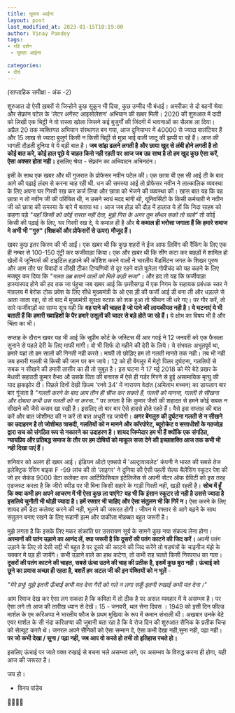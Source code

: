 ```yaml
---
title: घूमता आईना
layout: post
last_modified_at: 2023-01-15T10:19:00
author: Vinay Pandey
tags:
- रवि दर्शन
 - घूमता आईना

categories:
- दीर्घ
---
```

(साप्ताहिक समीक्षा - अंक -2)

शुरुआत दो ऐसी ख़बरों से जिन्होने कुछ सुकून भी दिया, कुछ उम्मीद भी बंधाई। अमरीका से दो बहनों श्रेया और सेफ़्रांन पटेल के 'लेटर अगेंस्ट आइसोलेशन' अभियान की खबर मिली। 2020 की शुरुआत में दादी को लिखी एक चिट्ठी ने वो रास्ता खोला जिसने कई बुजुर्गों की जिंदगी में भावनाओं का सैलाब ला दिया। अप्रैल 20 तक व्यक्तिगत अभियान संस्थागत बन गया, आज दुनियाभर में 40000 से ज्यादा वालंटियर हैं और 15 लाख से ज्यादा बुजुर्ग किसी न किसी चिट्ठी से मुन्ना भाई वाली जादू की झप्पी पा रहें हैं। आज की भागती दौड़ती दुनिया मे ये बड़ी बात है। **जब सांझ ढलने लगती है और छाया खुद से लंबी होने लगती है तो कोई बात करे, कोई हाल पूछे ये चाहत किसे नही रहती पर आज जब उम्र साथ है तो हम खुद कुछ ऐसा करें, ऐसा अक्सर होता नही।** इसलिए श्रेया - सेफ़्रांन का अभिवादन अभिनदंन।

इसी के साथ एक खबर और थी गुजरात के प्रोफेसर नवीन पटेल की। एक छात्रा बी एस सी आई टी के बाद आगे की पढ़ाई लंदम से करना चाह रही थी. धन की समस्या आई तो प्रोफेसर नवीन ने तात्कालिक व्यवस्था के लिए अपना घर गिरवी रख कर कर्ज लिया और छात्रा को भेजने की व्यवस्था की। खास बात यह कि वह छात्रा न तो नवीन जी की परिचित थी, न उसने स्वयं मदद मांगी थी, यूनिवर्सिटी के किसी कर्मचारी ने नवीन जी को छात्रा की समस्या के बारे में बताया था।  आज जब होड़ की दौड़ में हालात ये हों कि निदा साहब को कहना पड़े *"यहाँ किसी को कोई रास्ता नहीं देता, मुझे गिरा के अगर तुम सँभल सको तो चलो"* तो कोई किसी की पढ़ाई के लिए, घर गिरवी रख दे, ये कमाल ही है और **ये कमाल ही भरोसा जगाता हैं कि हमारे समाज मे अभी भी "गुरु" (शिक्षकों और प्रोफेसरों  से ऊपर) मौजूद हैं।**

खबर कुछ इतर किस्म की भी आईं। एक खबर थी कि कुछ शहरों ने ईज आफ लिविंग की रैंकिंग के लिए एक ही नम्बर से 100-150 एंट्री कर फर्जीवाड़ा किया। एक और ख़बर थी कि सींग कटा कर बछड़ों में शामिल हो खेलों में जूनियर्स की टाइटिल हड़पने की कोशिश करने वालों ने भारतीय बैडमिंटन जगत के शिखर पुरुष और आम तौर पर विवादों व तीखी टीका टिप्पणियों से दूर रहने वाले पुलेला गोपीचंद को यह कहने के लिए मजबूर कर दिया कि *"गलत उम्र बताने वालों को मिले कड़ी सजा"*। और हद तो यह कि फर्जीवाड़ा हास्यास्पद होने की हद तक जा पंहुचा जब खबर आई कि छत्तीसगढ़ में एक निगम के सहायक प्रबंधक स्तर ने मंत्रालय में बेरोक टोक प्रवेश के लिए सीधे मुख्यमंत्री के ओ एस ड़ी की फर्जी आई डी बना ली और धड़ल्ले से आता जाता रहा, वो तो बाद में मुख्यमंत्री सुरक्षा स्टाफ को शक हुआ तो श्रीमान जी धरे गए। पर गौर करें, तो सारे फर्जीवाड़ों का साम्य सूत्र यही कि **वह पाने की चाहत है जो पाने की लायकीयत नही है। ये घटनाएं ये भी बताती हैं कि हमारी ख्वाहिशों के पैर हमारे उसूलों की चादर से बड़े होते जा रहे हैं।** ये क्षोभ का विषय भी है और चिंता का भी।

सप्ताह के दौरान खबर यह भी आई कि सुप्रीम कोर्ट के जस्टिस बी आर गवई ने 12 जनवरी को एक फैसला सुनाने से पहले देरी के लिए माफी मांगी। वो भी सिर्फ दो महीने की देरी के लिये। ये संभवतः अभूतपूर्व था, हमारे यहां तो हम सालों की गिनती नही करते। माफी तो छोड़िए हम तो गलती मानते तक नही। तब भी नही जब हमारी गलती से किसी की जान पर बन जाये। 12 को ही बेंगलूर में मेट्रो पिलर दुर्घटना, गलतियों से सबक न सीखने की हमारी तासीर का ही तो सुबूत है।  इस घटना ने 17 मई 2018 को मेरे बेटे प्रखर के मेधावी सहपाठी कुमार वैभव औ उसके पिता की बनारस में ऐसे ही गर्डर गिरने से हुई असामायिक मृत्यु की याद झकझोर दी। पिछले दिनों देखी फ़िल्म 'रनवे 34' में नारायण वेदांत (अमिताभ बच्चन) का डायलाग बार बार गूंजता है *"गलती करने के बाद आप तीन ही चीज कर सकते हैं, गलती को मानना, गलती से सीखना और दोबारा कभी उस गलती को ना करना.."* पर लगता है कि कुमार जैसों की शहादत से हमने कोई सबक न सीखने की जैसे कसम खा रखी है। इसलिए तो बार बार ऐसे हादसे होते रहते हैं।  वैसे इस सप्ताह की बात करें और बात जोशीमठ की न करें तो बात अधूरी रह जायेगी। **अगर बेंगलुरु की दुर्घटना गलती से न सीखने का उदाहरण है तो जोशीमठ त्रासदी, गलतियों को न मानने और कॉरपोरेट, ब्यूरोक्रेट व सत्ताधीशों के गठजोड़ द्वारा सच को संगठित रूप से नकारने का उदाहरण है। शायद जिम्मेदार हम भी हैं क्योंकि एक संगठित, न्यायप्रिय और प्रतिबद्ध समाज के तौर पर हम दोषियों को माकूल सजा देने की इच्छाशक्ति आज तक कभी भी नही दिखा पाएं हैं।**

शनिवार को अलग ही खबर आई। इंडियन ऑटो एक्सपो में 'अल्ट्रावायलेट' कंपनी ने भारत की सबसे तेज इलेक्ट्रिक रेसिंग बाइक F -99 लांच की तो 'लाइगर' ने  दुनिया की  ऐसी पहली सेल्फ बैलेंसिंग स्कूटर पेश की जो हर सेकंड 9000 डेटा कलेक्ट कर आर्टिफिसियल इंटेलिजेंस से अपनी सेंटर ऑफ ग्रेविटी को इस तरह एडजस्ट करता है कि जीरो स्पीड पर भी बिना किसी सहारे के गाड़ी गिरती नही, खड़ी रहती है। **सोच में हूँ कि क्या कभी हम अपने आचरण में भी ऐसा कुछ ला पाएंगे?  यह भी कि इंसान स्कूटर तो नही है उससे ज्यादा है इसलिये चुनौती भी थोड़ी ज्यादा है। हमें रफ्तार भी चाहिए और ऐसा संतुलन भी कि गिरें न।** ऐसा करने के लिए शायद हमें डेटा कलेक्ट करने की नही, भूलने की जरूरत होगी। जीवन मे रफ्तार से आगे बढ़ने के साथ संतुलन बनाए रखने के लिए रूहानी इल्म और पाकीज़ा मोहब्बत बहुत जरूरी है। 

 मुझे लगता है कि इसके लिए मकर संक्रांति पर उत्तरायण सूर्य के सामने कुछ नया संकल्प लेना होगा। **अरमानों की पतंग उड़ाने का आनंद लें, क्या जरूरी है कि दूसरों की पतंग काटने की जिद करें।** अपनी पतंग उड़ाने के लिए तो देसी सद्दी भी बहुत है पर दूसरे की काटने की जिद करेंगे तो षड्यंत्रों के चाइनीज मंझे के चक्कर मे पड़ ही जायेंगे। कभी उड़ाने वाले का हाथ कटेगा, तो कभी राह चलते किसी निरपराध का गला। **दूसरों की पतंग काटने की चाहत, सबसे ऊंचा उठने की चाह की प्रतीक है, इसमें कुछ बुरा नही। ऊंचाई को छूने का प्रयास अच्छा ही रहता है, बशर्ते हम अटल जी की इन पंक्तियों को न भूलें** - 

*"मेरे प्रभु!*
*मुझे इतनी ऊँचाई कभी मत देना*
*गैरों को गले न लगा सकूँ*
*इतनी रुखाई कभी मत देना।"*

आम रिवाज देख कर ऐसा लग सकता है कि कविता में तो ठीक है पर असल व्यवहार में ये असम्भव है। पर ऐसा लगे तो आज की तारीख ध्यान से देखें। 15 - जनवरी, थल सेना दिवस । 1949 को इसी दिन फील्ड मार्शल के एम करिअप्पा ने भारतीय फौज के प्रथम मुखिया के रूप में कमान संभाली थी। अखबार उनके बेटे एयर मार्शल के सी नंदा करिअप्पा की जुबानी बता रहा है कि वे रोज दिन की शुरुआत सैनिक के प्रतीक चिन्ह को सेल्यूट करते थे। जनरल अपने सैनिकों को ऐसा सम्मान दे, ऐसा कभी देखा नही,सुना नही, पढ़ा नही। **पर जो कभी देखा / सुना / पढ़ा नही, जब आप वो करते हो तभी तो इतिहास रचते हो।**

इसलिए ऊंचाई पर जाते वक्त रुखाई से बचना भले असम्भव लगे, पर असम्भव के विरुद्ध करना ही होगा, यही आज की जरूरत है। 

जय हो।
- विनय पांडेय

🙏🌷🌷🙏


